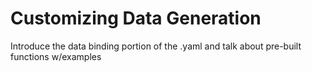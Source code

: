 # Customizing Data Generation

Introduce the data binding portion of the .yaml and talk about pre-built functions w/examples